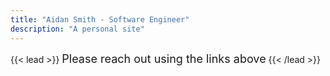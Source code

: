 ```yaml
---
title: "Aidan Smith - Software Engineer"
description: "A personal site"
---
```

{{< lead >}}
<font size="4px"> Please reach out using the links above</font>
{{< /lead >}}